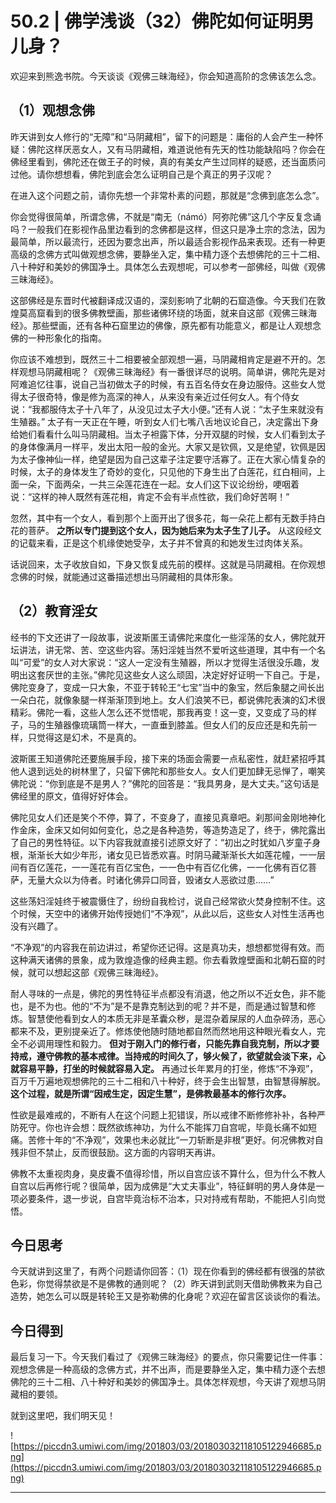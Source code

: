 # 50.2 | 佛学浅谈（32）佛陀如何证明男儿身？

欢迎来到熊逸书院。今天谈谈《观佛三昧海经》，你会知道高阶的念佛该怎么念。

## （1）观想念佛

昨天讲到女人修行的“无障”和“马阴藏相”，留下的问题是：庸俗的人会产生一种怀疑：佛陀这样厌恶女人，又有马阴藏相，难道说他有先天的性功能缺陷吗？你会在佛经里看到，佛陀还在做王子的时候，真的有美女产生过同样的疑惑，还当面质问过他。请你想想看，佛陀到底会怎么证明自己是个真正的男子汉呢？

在进入这个问题之前，请你先想一个非常朴素的问题，那就是“念佛到底怎么念”。

你会觉得很简单，所谓念佛，不就是“南无（námó）阿弥陀佛”这几个字反复念诵吗？一般我们在影视作品里边看到的念佛都是这样，但这只是净土宗的念法，因为最简单，所以最流行，还因为要念出声，所以最适合影视作品来表现。还有一种更高级的念佛方式叫做观想念佛，要静坐入定，集中精力逐个去想佛陀的三十二相、八十种好和美妙的佛国净土。具体怎么去观想呢，可以参考一部佛经，叫做《观佛三昧海经》。

这部佛经是东晋时代被翻译成汉语的，深刻影响了北朝的石窟造像。今天我们在敦煌莫高窟看到的很多佛教壁画，那些诸佛环绕的场面，就来自这部《观佛三昧海经》。那些壁画，还有各种石窟里边的佛像，原先都有功能意义，都是让人观想念佛的一种形象化的指南。

你应该不难想到，既然三十二相要被全部观想一遍，马阴藏相肯定是避不开的。怎样观想马阴藏相呢？《观佛三昧海经》有一番很详尽的说明。简单讲，佛陀先是对阿难追忆往事，说自己当初做太子的时候，有五百名侍女在身边服侍。这些女人觉得太子很奇特，像是修为高深的神人，从来没有亲近过任何女人。有个侍女说：“我都服侍太子十八年了，从没见过太子大小便。”还有人说：“太子生来就没有生殖器。” 太子有一天正在午睡，听到女人们七嘴八舌地议论自己，决定露出下身给她们看看什么叫马阴藏相。当太子袒露下体，分开双腿的时候，女人们看到太子的身体像满月一样平，发出太阳一般的金光。大家又是钦佩，又是绝望，钦佩是因为太子像神仙一样，绝望是因为自己这辈子注定要守活寡了。正在大家心情复杂的时候，太子的身体发生了奇妙的变化，只见他的下身生出了白莲花，红白相间，上面一朵，下面两朵，一共三朵莲花连在一起。女人们这下议论纷纷，哽咽着说：“这样的神人既然有莲花相，肯定不会有半点性欲，我们命好苦啊！”

忽然，其中有一个女人，看到那个上面开出了很多花，每一朵花上都有无数手持白花的菩萨。 **之所以专门提到这个女人，因为她后来为太子生了儿子。** 从这段经文的记载来看，正是这个机缘使她受孕，太子并不曾真的和她发生过肉体关系。

话说回来，太子收放自如，下身又恢复成先前的模样。这就是马阴藏相。在你观想念佛的时候，就能通过这番描述想出马阴藏相的具体形象。

## （2）教育淫女

经书的下文还讲了一段故事，说波斯匿王请佛陀来度化一些淫荡的女人，佛陀就开坛讲法，讲无常、苦、空这些内容。荡妇淫娃当然不爱听这些道理，其中有一个名叫“可爱”的女人对大家说：“这人一定没有生殖器，所以才觉得生活很没乐趣，发明出这套厌世的主张。”佛陀见这些女人这么顽固，决定好好证明一下自己。于是，佛陀变身了，变成一只大象，不亚于转轮王“七宝”当中的象宝，然后象腿之间长出一朵白花，就像象腿一样渐渐顶到地上。女人们浪笑不已，都说佛陀表演的幻术很精彩。佛陀一看，这些人怎么还不觉悟呢，那我再变！这一变，又变成了马的样子，马的生殖器像琉璃筒一样大，一直垂到膝盖。但女人们的反应还是和先前一样，只觉得这是幻术，不是真的。

波斯匿王知道佛陀还要施展手段，接下来的场面会需要一点私密性，就赶紧招呼其他人退到远处的树林里了，只留下佛陀和那些女人。女人们更加肆无忌惮了，嘲笑佛陀说：“你到底是不是男人？”佛陀的回答是：“我具男身，是大丈夫。”这句话是佛经里的原文，值得好好体会。

佛陀见女人们还是笑个不停，算了，不变身了，直接见真章吧。刹那间金刚地神化作金床，金床又如何如何变化，总之是各种造势，等造势造足了，终于，佛陀露出了自己的男性特征。以下内容我就直接引述原文好了：“初出之时犹如八岁童子身根，渐渐长大如少年形，诸女见已皆悉欢喜。时阴马藏渐渐长大如莲花幢，一一层间有百亿莲花，一一莲花有百亿宝色，一一色中有百亿化佛，一一化佛有百亿菩萨，无量大众以为侍者。时诸化佛异口同音，毁诸女人恶欲过患……”

这些荡妇淫娃终于被震慑住了，纷纷自我检讨，说自己经常欲火焚身控制不住。这个时候，天空中的诸佛开始传授她们“不净观”，从此以后，这些女人对性生活再也没有兴趣了。

“不净观”的内容我在前边讲过，希望你还记得。这是真功夫，想想都觉得有效。而这种满天诸佛的景象，成为敦煌造像的经典主题。你去看敦煌壁画和北朝石窟的时候，就可以想起这部《观佛三昧海经》。

耐人寻味的一点是，佛陀的男性特征半点都没有消退，他之所以不近女色，非不能也，是不为也。他的“不为”是不是靠克制达到的呢？并不是，而是通过智慧和修炼。智慧使他看到女人的本质无非是革囊众秽，是混杂着屎尿的人血杂碎汤，恶心都来不及，更别提亲近了。修炼使他随时随地都自然而然地用这种眼光看女人，完全不必调用理性和毅力。 **但对于刚入门的修行者，只能先靠自我克制，所以才要持戒，遵守佛教的基本戒律。当持戒的时间久了，够火候了，欲望就会淡下来，心就容易平静，打坐的时候就容易入定。** 再通过长年累月的打坐，修炼“不净观”，百万千万遍地观想佛陀的三十二相和八十种好，终于会生出智慧，由智慧得解脱。 **这个过程，就是所谓“因戒生定，因定生慧”，是佛教最基本的修行次序。**

性欲是最难戒的，不断有人在这个问题上犯错误，所以戒律不断修修补补，各种严防死守。你也许会想：既然欲练神功，为什么不能挥刀自宫呢，毕竟长痛不如短痛。苦修十年的“不净观”，效果也未必就比“一刀斩断是非根”更好。何况佛教对自残非但不禁止，反而很鼓励。这方面的内容明天再讲。

佛教不太重视肉身，臭皮囊不值得珍惜，所以自宫应该不算什么，但为什么不教人自宫以后再修行呢？很简单，因为成佛是“大丈夫事业”，特征鲜明的男人身体是一项必要条件，退一步说，自宫毕竟治标不治本，只对持戒有帮助，不能把人引向觉悟。

## 今日思考

今天就讲到这里了，有两个问题请你回答：（1）现在你看到的佛经都有很强的禁欲色彩，你觉得禁欲是不是佛教的通则呢？（2）昨天讲到武则天借助佛教来为自己造势，她怎么可以既是转轮王又是弥勒佛的化身呢？欢迎在留言区谈谈你的看法。

## 今日得到

最后复习一下。今天我们看过了《观佛三昧海经》的要点，你只需要记住一件事：观想念佛是一种高级的念佛方式，并不出声，而是要静坐入定，集中精力逐个去想佛陀的三十二相、八十种好和美妙的佛国净土。具体怎样观想，今天讲了观想马阴藏相的要领。

就到这里吧，我们明天见！

![https://piccdn3.umiwi.com/img/201803/03/201803032118105122946685.png](https://piccdn3.umiwi.com/img/201803/03/201803032118105122946685.png)

---
